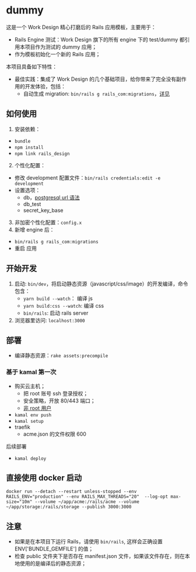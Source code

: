 # dummy

这是一个 Work Design 精心打磨后的 Rails 应用模板，主要用于：
* Rails Engine 测试：Work Design 旗下的所有 engine 下的 test/dummy 都引用本项目作为测试的 dummy 应用；
* 作为模板初始化一个新的 Rails 应用；

本项目具备如下特性：
* 最佳实践：集成了 Work Design 的几个基础项目，给你带来了完全没有副作用的开发体验，包括：
  * 自动生成 migration: `bin/rails g rails_com:migrations`，[详见]()

## 如何使用
1. 安装依赖：
  * `bundle`
  * `npm install`
  * `npm link rails_design`
2. 个性化配置：
  * 修改 development 配置文件：`bin/rails credentials:edit -e development`
  * 设置选项：
    * db，[postgresql url 语法](https://www.postgresql.org/docs/current/libpq-connect.html#LIBPQ-CONNSTRING)
    * db_test
    * secret_key_base
3. 非加密个性化配置：`config.x`    
4. 新增 engine 后：
  * `bin/rails g rails_com:migrations`
  * 重启 应用

## 开始开发
1. 启动: `bin/dev`，将启动静态资源（javascript/css/image）的开发编译，命令包含：
   * `yarn build --watch`： 编译 js
   * `yarn build:css --watch`: 编译 css
   * `bin/rails`: 启动 rails server
2. 浏览器里访问: `localhost:3000`

## 部署
* 编译静态资源：`rake assets:precompile`

### 基于 kamal 第一次
  * 购买云主机；
    * 把 root 账号 ssh 登录授权；
    * 安全策略，开放 80/443 端口；
    * [非 root 用户](https://docs.docker.com/engine/install/linux-postinstall/#manage-docker-as-a-non-root-user)
  * `kamal env push`
  * `kamal setup`
  * traefik
    * acme.json 的文件权限 600
  
后续部署
  * `kamal deploy`

## 直接使用 docker 启动

```
docker run --detach --restart unless-stopped --env RAILS_ENV="production" --env RAILS_MAX_THREADS="20"  --log-opt max-size="10m" --volume ~/app/acme:/rails/acme --volume ~/app/storage:/rails/storage --publish 3000:3000
```



## 注意
* 如果是在本项目下运行 Rails，请使用 `bin/rails`, 这样会正确设置 ENV['BUNDLE_GEMFILE'] 的值；
* 检查 public 文件夹下是否存在 manifest.json 文件，如果该文件存在，则在本地使用的是编译后的静态资源；
